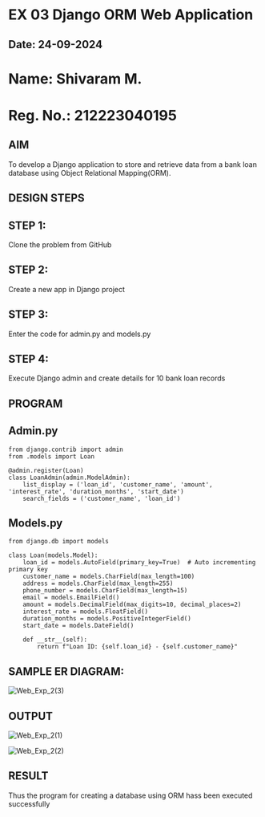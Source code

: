 # EX 03 Django ORM Web Application

## Date: 24-09-2024
# Name: Shivaram M.
# Reg. No.: 212223040195
## AIM
To develop a Django application to store and retrieve data from a bank loan database using Object Relational Mapping(ORM).


## DESIGN STEPS
## STEP 1:
Clone the problem from GitHub

## STEP 2:
Create a new app in Django project

## STEP 3:
Enter the code for admin.py and models.py

## STEP 4:
Execute Django admin and create details for 10 bank loan records

## PROGRAM

## Admin.py

```
from django.contrib import admin
from .models import Loan

@admin.register(Loan)
class LoanAdmin(admin.ModelAdmin):
    list_display = ('loan_id', 'customer_name', 'amount', 'interest_rate', 'duration_months', 'start_date')
    search_fields = ('customer_name', 'loan_id')
```

## Models.py

```
from django.db import models

class Loan(models.Model):
    loan_id = models.AutoField(primary_key=True)  # Auto incrementing primary key
    customer_name = models.CharField(max_length=100)
    address = models.CharField(max_length=255)
    phone_number = models.CharField(max_length=15)
    email = models.EmailField()
    amount = models.DecimalField(max_digits=10, decimal_places=2)
    interest_rate = models.FloatField()
    duration_months = models.PositiveIntegerField()
    start_date = models.DateField()

    def __str__(self):
        return f"Loan ID: {self.loan_id} - {self.customer_name}"
```

## SAMPLE ER DIAGRAM:

![Web_Exp_2(3)](https://github.com/user-attachments/assets/61d6937c-4d6e-4622-94b6-dd81f0610ec8)



## OUTPUT

![Web_Exp_2(1)](https://github.com/user-attachments/assets/78cbaed8-8f3a-40ab-bd2e-5bc415993c41)



![Web_Exp_2(2)](https://github.com/user-attachments/assets/41c1d0fa-6f66-4d02-a934-d820318a1e05)



## RESULT
Thus the program for creating a database using ORM hass been executed successfully
